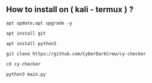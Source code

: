 ## How to install on ( kali - termux ) ?
`apt update;apt upgrade -y`

`apt install git`

`apt install python3`

`git clone https://github.com/CyberDarkCrew/cy-checker`

`cd cy-checker`

`python3 main.py`
